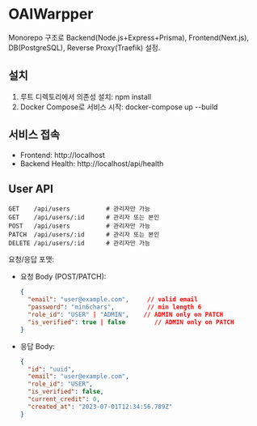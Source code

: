 # OAIWarpper

Monorepo 구조로 Backend(Node.js+Express+Prisma), Frontend(Next.js), DB(PostgreSQL), Reverse Proxy(Traefik) 설정.

## 설치
1. 루트 디렉토리에서 의존성 설치: npm install
2. Docker Compose로 서비스 시작: docker-compose up --build

## 서비스 접속
- Frontend: http://localhost
- Backend Health: http://localhost/api/health

## User API
```http
GET    /api/users          # 관리자만 가능
GET    /api/users/:id      # 관리자 또는 본인
POST   /api/users          # 관리자만 가능
PATCH  /api/users/:id      # 관리자 또는 본인
DELETE /api/users/:id      # 관리자만 가능
```
요청/응답 포맷:
- 요청 Body (POST/PATCH):
  ```json
  {
    "email": "user@example.com",     // valid email
    "password": "min6chars",         // min length 6
    "role_id": "USER" | "ADMIN",    // ADMIN only on PATCH
    "is_verified": true | false        // ADMIN only on PATCH
  }
  ```
- 응답 Body:
  ```json
  {
    "id": "uuid",
    "email": "user@example.com",
    "role_id": "USER",
    "is_verified": false,
    "current_credit": 0,
    "created_at": "2023-07-01T12:34:56.789Z"
  }
  ```